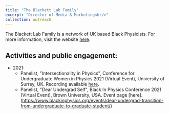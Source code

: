 ```yaml
---
title: "The Blackett Lab Family"
excerpt: "Director of Media & Marketing<br/>"
collection: outreach
---
```


The Blackett Lab Family is a network of UK based Black Physicists. For more information, visit the website [here](https://theblackettlabfamily.com).

## Activities and public engagement:
- 2021:
  - Panelist, "Intersectionality in Physics", Conference for Undergraduate Women in Physics 2021 (Virtual Event), University of Surrey, UK. Recording available [here](https://www.youtube.com/watch?v=op56uaadk_M&t=1096s).
  - Panelist, "Dear Undergrad Self", Black In Physics Conference 2021 (Virtual Event), Brown University, USA. Event page [here].(https://www.blackinphysics.org/events/dear-undergrad-transition-from-undergraduate-to-graduate-student/)
